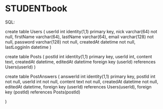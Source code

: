 # STUDENTbook

SQL: 

create table Users (
	userId int identity(1,1) primary key,
	nick varchar(64) not null,
	firstName varchar(64),
	lastName varchar(64),
	email varchar(128) not null,
	password varchar(128) not null,
	createdAt datetime not null,
	lastLogginIn datetime
)

create table Posts (
	postId int identity(1,1) primary key,
	userId int,
	content text,
	createdAt datetime,
	editedAt datetime
	foreign key (userId) references Users(userId)
)

create table PostAnswers (
	answerId int identity(1,1) primary key,
	postId int not null,
	userId int not null,
	content text not null,
	createdAt datetime not null,
	editedAt datetime,
	foreign key (userId) references Users(userId),
	foreign key (postId) references Posts(postId)

)